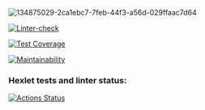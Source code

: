 ![134875029-2ca1ebc7-7feb-44f3-a56d-029ffaac7d64](https://user-images.githubusercontent.com/84579087/140838389-e5f36386-37fb-4474-bc86-6b279df73086.png)


[![Linter-check](https://github.com/CerberStrix/frontend-project-lvl2/actions/workflows/node.js.yml/badge.svg)](https://github.com/CerberStrix/frontend-project-lvl2/actions/workflows/node.js.yml)

[![Test Coverage](https://api.codeclimate.com/v1/badges/c430d2c42220601a8f03/test_coverage)](https://codeclimate.com/github/CerberStrix/frontend-project-lvl2/test_coverage)

[![Maintainability](https://api.codeclimate.com/v1/badges/c430d2c42220601a8f03/maintainability)](https://codeclimate.com/github/CerberStrix/frontend-project-lvl2/maintainability)

### Hexlet tests and linter status:
[![Actions Status](https://github.com/CerberStrix/frontend-project-lvl2/workflows/hexlet-check/badge.svg)](https://github.com/CerberStrix/frontend-project-lvl2/actions)
